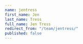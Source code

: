 ```yaml
---
name: jentress
first_name: Jen
last_name: Tress
full_name: Jen Tress
redirect_from: "/team/jentress/"
published: false
---
```


